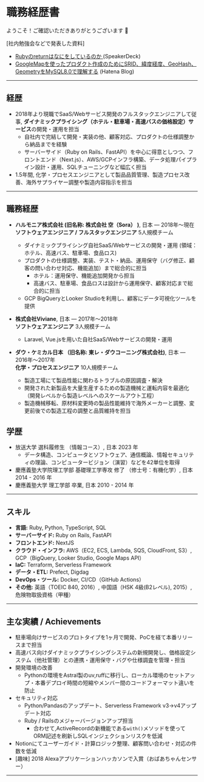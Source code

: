 # 職務経歴書
ようこそ！ご確認いただきありがとうございます :raised_hands:

[社内勉強会などで発表した資料]
- [Rubyのreturnはなにをしているのか
](https://speakerdeck.com/orug8m/rubyfalsereturnhananiwositeirufalseka) (SpeakerDeck)
- [GoogleMapを使ったプロダクト作成のためにSRID、緯度経度、GeoHash、GeometryをMySQL8.0で理解する](https://orug8m.hatenablog.com/entry/mysql_8_geo_functions) (Hatena Blog)
---

## 経歴
- 2018年より現職でSaaS/Webサービス開発のフルスタックエンジニアして従事, **ダイナミックプライシング（ホテル・駐車場・高速バスの価格設定）サービス**の開発・運用を担当
  - 自社内で完結して開発・実装の他、顧客対応、プロダクトの仕様調整から納品までを経験
  - サーバーサイド（Ruby on Rails、FastAPI）を中心に得意としつつ、フロントエンド（Next.js）、AWS/GCPインフラ構築、データ処理パイプライン設計・運用、SQLチューニングなど幅広く担当
- 1.5年間, 化学・プロセスエンジニアとして製品品質管理、製造プロセス改善、海外サプライヤー調整や製造内容指示を担当

---

## 職務経歴
- **ハルモニア株式会社 (旧名称: 株式会社 空（Sora） )**, 日本 — 2018年〜現在  
  **ソフトウェアエンジニア / フルスタックエンジニア** 5人規模チーム
  - ダイナミックプライシング自社SaaS/Webサービスの開発・運用 (領域：ホテル、高速バス、駐車場、食品ロス)
  - プロダクトの仕様調整、実装、テスト・納品、運用保守（バグ修正、顧客の問い合わせ対応、機能追加）まで総合的に担当
    - ホテル：運用保守、機能追加開発から担当
    - 高速バス、駐車場、食品ロスは設計から運用保守、顧客対応まで総合的に担当
  - GCP BigQueryとLooker Studioを利用し、顧客にデータ可視化ツールを提供

- **株式会社Viviane**, 日本 — 2017年〜2018年  
  **ソフトウェアエンジニア** 3人規模チーム
  - Laravel, Vue.jsを用いた自社SaaS/Webサービスの開発・運用

- **ダウ・ケミカル日本 （旧名称: 東レ・ダウコーニング株式会社)**, 日本 — 2016年〜2017年  
  **化学・プロセスエンジニア** 10人規模チーム
  - 製造工場にて製品性能に関わるトラブルの原因調査・解決
  - 開発された新製品を大量生産するための製造機械と運転内容を最適化（開発レベルから製造レベルへのスケールアウト工程）
  - 製造機械移転、原材料変更時の製品性能維持で海外メーカーと調整、変更前後での製造工程の調整と品質維持を担当

## 学歴
- 放送大学 選科履修生 （情報コース）, 日本 2023 年
  - データ構造、コンピュータとソフトウェア、通信概論、情報セキュリティの理論、コンピュータービジョン（演習）などを42単位を取得
- 慶應義塾大学院理工学部 基礎理工学専攻 修了 （修士号：有機化学）, 日本 2014 - 2016 年  
- 慶應義塾大学 理工学部 卒業, 日本 2010 - 2014 年

---

## スキル
- **言語:** Ruby, Python, TypeScript, SQL
- **サーバーサイド:** Ruby on Rails, FastAPI  
- **フロントエンド:** NextJS
- **クラウド・インフラ:** AWS（EC2, ECS, Lambda, SQS, CloudFront, S3）, GCP（BigQuery, Looker Studio, Google Maps API）
- **IaC:** Terraform, Serverless Framework
- **データ・ETL:** Prefect, Digdag
- **DevOps・ツール:** Docker, CI/CD（GitHub Actions）
- **その他:** 英語（TOEIC 840, 2016）, 中国語（HSK 4級(B2レベル), 2015）, 危険物取扱資格（甲種）

---


## 主な実績 / Achievements
- 駐車場向けサービスのプロトタイプを1ヶ月で開発、PoCを経て本番リリースまで担当
- 高速バス向けダイナミックプライシングシステムの新規開発し、価格設定システム（他社管理）との連携・運用保守・バグや仕様調査を管理・担当
- 開発環境の改善
  - Pythonの環境をAstral製のuv,ruffに移行し、ローカル環境のセットアップ・本番デプロイ時間の短縮やメンバー間のコードフォーマット違いを防止
- セキュリティ対応
  - Python/Pandasのアップデート、Serverless Framework v3→v4アップデート対応  
  - Ruby / Railsのメジャーバージョンアップ担当
    - 合わせて,ActiveRecordの新機能である`with()`メソッドを使ってORM記述を刷新しSQLインジェクションリスクを低減  
- Notionにてユーザーガイド・計算ロジック整理、顧客問い合わせ・対応の件数を低減    
- [趣味] 2018 Alexaアプリケーションハッカソンで入賞（おばあちゃんセンサー）  

---
